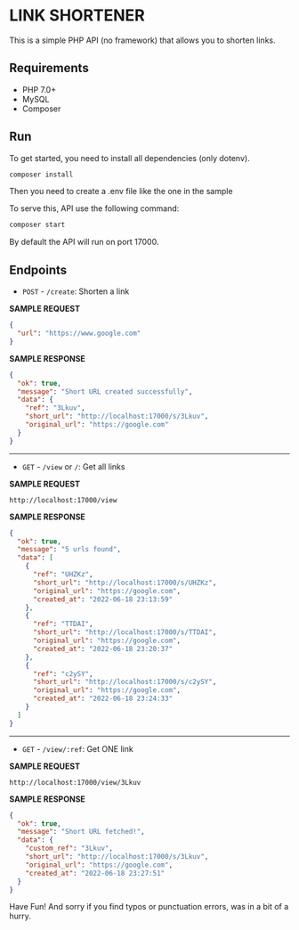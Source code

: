 # LINK SHORTENER

This is a simple PHP API (no framework) that allows you to shorten links.

## Requirements

- PHP 7.0+
- MySQL
- Composer

## Run

To get started, you need to install all dependencies (only dotenv).

```bash
composer install
```

Then you need to create a .env file like the one in the sample

To serve this, API use the following command:

```bash
composer start
```

By default the API will run on port 17000.

## Endpoints

- `POST` - `/create`: Shorten a link

**SAMPLE REQUEST**

```json
{
  "url": "https://www.google.com"
}
```

**SAMPLE RESPONSE**

```json
{
  "ok": true,
  "message": "Short URL created successfully",
  "data": {
    "ref": "3Lkuv",
    "short_url": "http://localhost:17000/s/3Lkuv",
    "original_url": "https://google.com"
  }
}
```

---

- `GET` - `/view` or `/`: Get all links

**SAMPLE REQUEST**

```
http://localhost:17000/view
```

**SAMPLE RESPONSE**

```json
{
  "ok": true,
  "message": "5 urls found",
  "data": [
    {
      "ref": "UHZKz",
      "short_url": "http://localhost:17000/s/UHZKz",
      "original_url": "https://google.com",
      "created_at": "2022-06-18 23:13:59"
    },
    {
      "ref": "TTDAI",
      "short_url": "http://localhost:17000/s/TTDAI",
      "original_url": "https://google.com",
      "created_at": "2022-06-18 23:20:37"
    },
    {
      "ref": "c2ySY",
      "short_url": "http://localhost:17000/s/c2ySY",
      "original_url": "https://google.com",
      "created_at": "2022-06-18 23:24:33"
    }
  ]
}
```

---

- `GET` - `/view/:ref`: Get ONE link

**SAMPLE REQUEST**

```
http://localhost:17000/view/3Lkuv
```

**SAMPLE RESPONSE**

```json
{
  "ok": true,
  "message": "Short URL fetched!",
  "data": {
    "custom_ref": "3Lkuv",
    "short_url": "http://localhost:17000/s/3Lkuv",
    "original_url": "https://google.com",
    "created_at": "2022-06-18 23:27:51"
  }
}
```

Have Fun! And sorry if you find typos or punctuation errors, was in a bit of a hurry.
